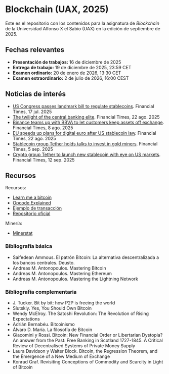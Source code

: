 # Blockchain (UAX, 2025)

Este es el repositorio con los contenidos para la asignatura de *Blockchain* de la Universidad Alfonso X el Sabio (UAX) en la edición de septiembre de 2025.

## Fechas relevantes

- **Presentación de trabajos:** 16 de diciembre de 2025
- **Entrega de trabajo:** 19 de diciembre de 2025, 23:59 CET
- **Examen ordinario:** 20 de enero de 2026, 13:30 CET
- **Examen extraordinario:** 2 de julio de 2026, 16:00 CEST

## Noticias de interés

- [US Congress passes landmark bill to regulate stablecoins](https://www.ft.com/content/4c41e6e8-374c-4b1a-ac7f-88c245fb18c8). Financial Times, 17 jul. 2025
- [The twilight of the central banking elite](https://www.ft.com/content/3b5a3fde-6110-4e40-88b1-04f71ed5b0f1). Financial Times, 22 ago. 2025
- [Binance teams up with BBVA to let customers keep assets off exchange](https://www.ft.com/content/b1f596c8-f823-42b9-b634-d0f749a3ccca). Financial Times, 8 ago. 2025 
- [EU speeds up plans for digital euro after US stablecoin law](https://www.ft.com/content/8ad60169-d1e5-4d2c-b928-d53d668f0ec6). Financial Times, 22 ago. 2025
- [Stablecoin group Tether holds talks to invest in gold miners](https://www.ft.com/content/135fb3dd-2395-4f04-8cc6-7fb0e87cd092). Financial Times, 5 sep. 2025
- [Crypto group Tether to launch new stablecoin with eye on US markets](https://www.ft.com/content/f2329769-6bbc-489b-9a98-d9bbf7addf6f). Financial Times, 12 sep. 2025

## Recursos

Recursos:
- [Learn me a bitcoin](https://learnmeabitcoin.com)
- [Opcode Explained](https://opcodeexplained.com)
- [Ejemplo de transacción](https://www.blockexplorer.com/bitcoin/tx/0627052b6f28912f2703066a912ea577f2ce4da4caa5a5fbd8a57286c345c2f2)
- [Repositorio oficial](https://github.com/bitcoin/bitcoin)

Minería: 
- [Minerstat](https://minerstat.com/coins)

### Bibliografía básica

- Saifedean Ammous. El patrón Bitcoin: La alternativa descentralizada a los bancos centrales. Deusto.
- Andreas M. Antonopoulos. Mastering Bitcoin
- Andreas M. Antonopoulos. Mastering Ethereum
- Andreas M. Antonopoulos. Mastering the Lightning Network

### Bibliografía complementaria

- J. Tucker. Bit by bit: how P2P is freeing the world
- Slutskiy. Yes, You Should Own Bitcoin
- Wendy McElroy. The Satoshi Revolution: The Revolution of Rising Expectations
- Adrián Bernabéu. Bitcoinismo
- Álvaro D. María. La filosofía de Bitcoin
- Giacomini y Rossi. Bitcoin: New Financial Order or Libertarian Dystopia? An answer from the Past: Free Banking in Scotland 1727-1845. A Critical Review of Decentralised Systems of Private Money Supply
- Laura Davidson y Walter Block. Bitcoin, the Regression Theorem, and the Emergence of a New Medium of Exchange
- Konrad Graf. Revisiting Conceptions of Commodity and Scarcity in Light of Bitcoin